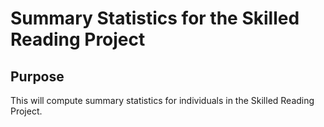 # Summary Statistics for the Skilled Reading Project

## Purpose

This will compute summary statistics for individuals in the Skilled Reading Project.